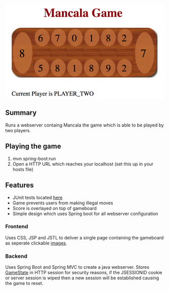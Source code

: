 ![screenshot](/src/main/resources/screenshot.png)

## Summary
Runs a webserver containg Mancala the game which is able to be played by two players. 

## Playing the game
1. mvn spring-boot:run
2. Open a HTTP URL which reaches your localhost (set this up in your hosts file)

## Features
- JUnit tests located [here](/src/test/java/sample/mancala)
- Game prevents users from making illegal moves
- Score is overlayed on top of gameboard
- Simple design which uses Spring boot for all webserver configuration

### Frontend
Uses CSS, JSP and JSTL to deliver a single page containing the gameboard as seperate clickable [images](/src/main/webapp/resources/images).
### Backend
Uses Spring Boot and Spring MVC to create a java webserver. Stores [GameState](/src/main/java/sample/mancala/model/GameState.java) in HTTP session for security reasons, if the JSESSIONID cookie or server session is wiped then a new session will be established causing the game to reset.
